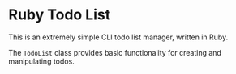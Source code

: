 # Ruby Todo List

This is an extremely simple CLI todo list manager, written in Ruby.

The `TodoList` class provides basic functionality for creating and manipulating todos.